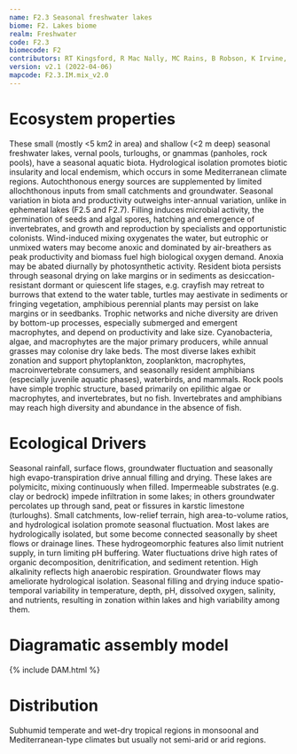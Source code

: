 ```yaml
---
name: F2.3 Seasonal freshwater lakes
biome: F2. Lakes biome
realm: Freshwater
code: F2.3
biomecode: F2
contributors: RT Kingsford, R Mac Nally, MC Rains, B Robson, K Irvine, DA Keith
version: v2.1 (2022-04-06)
mapcode: F2.3.IM.mix_v2.0
---
```

# Ecosystem properties

These small (mostly <5 km2 in area) and shallow (<2 m deep) seasonal freshwater lakes, vernal pools, turloughs, or gnammas (panholes, rock pools), have a seasonal aquatic biota. Hydrological isolation promotes biotic insularity and local endemism, which occurs in some Mediterranean climate regions. Autochthonous energy sources are supplemented by limited allochthonous inputs from small catchments and groundwater. Seasonal variation in biota and productivity outweighs inter-annual variation, unlike in ephemeral lakes (F2.5 and F2.7). Filling induces microbial activity, the germination of seeds and algal spores, hatching and emergence of invertebrates, and growth and reproduction by specialists and opportunistic colonists. Wind-induced mixing oxygenates the water, but eutrophic or unmixed waters may become anoxic and dominated by air-breathers as peak productivity and biomass fuel high biological oxygen demand. Anoxia may be abated diurnally by photosynthetic activity. Resident biota persists through seasonal drying on lake margins or in sediments as desiccation-resistant dormant or quiescent life stages, e.g. crayfish may retreat to burrows that extend to the water table, turtles may aestivate in sediments or fringing vegetation, amphibious perennial plants may persist on lake margins or in seedbanks. Trophic networks and niche diversity are driven by bottom-up processes, especially submerged and emergent macrophytes, and depend on productivity and lake size. Cyanobacteria, algae, and macrophytes are the major primary producers, while annual grasses may colonise dry lake beds. The most diverse lakes exhibit zonation and support phytoplankton, zooplankton, macrophytes, macroinvertebrate consumers, and seasonally resident amphibians (especially juvenile aquatic phases), waterbirds, and mammals. Rock pools have simple trophic structure, based primarily on epilithic algae or macrophytes, and invertebrates, but no fish. Invertebrates and amphibians may reach high diversity and abundance in the absence of fish.

# Ecological Drivers

Seasonal rainfall, surface flows, groundwater fluctuation and seasonally high evapo-transpiration drive annual filling and drying. These lakes are polymicitc, mixing continuously when filled. Impermeable substrates (e.g. clay or bedrock) impede infiltration in some lakes; in others groundwater percolates up through sand, peat or fissures in karstic limestone (turloughs). Small catchments, low-relief terrain, high area-to-volume ratios, and hydrological isolation promote seasonal fluctuation. Most lakes are hydrologically isolated, but some become connected seasonally by sheet flows or drainage lines. These hydrogeomorphic features also limit nutrient supply, in turn limiting pH buffering. Water fluctuations drive high rates of organic decomposition, denitrification, and sediment retention. High alkalinity reflects high anaerobic respiration. Groundwater flows may ameliorate hydrological isolation. Seasonal filling and drying induce spatio-temporal variability in temperature, depth, pH, dissolved oxygen, salinity, and nutrients, resulting in zonation within lakes and high variability among them.

# Diagramatic assembly model

{% include DAM.html %}

# Distribution

Subhumid temperate and wet-dry tropical regions in monsoonal and Mediterranean-type climates but usually not semi-arid or arid regions.

